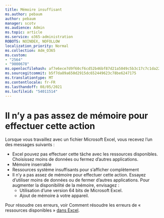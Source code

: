 ```yaml
---
title: Mémoire insuffisant
ms.author: pebaum
author: pebaum
manager: scotv
ms.audience: Admin
ms.topic: article
ms.service: o365-administration
ROBOTS: NOINDEX, NOFOLLOW
localization_priority: Normal
ms.collection: Adm_O365
ms.custom:
- "2564"
- "9000678"
ms.openlocfilehash: af7e6ece7d9f60cf6cd52b46bf87d21a5049c5b3c17c7c1da2241cab0bff3264
ms.sourcegitcommit: b5f7da89a650d2915dc652449623c78be6247175
ms.translationtype: MT
ms.contentlocale: fr-FR
ms.lasthandoff: 08/05/2021
ms.locfileid: "54011514"
---
```

# <a name="there-isnt-enough-memory-to-complete-this-action"></a>Il n’y a pas assez de mémoire pour effectuer cette action

Lorsque vous travaillez avec un fichier Microsoft Excel, vous recevez l’un des messages suivants :

- Excel pouvez pas effectuer cette tâche avec les ressources disponibles. Choisissez moins de données ou fermez d’autres applications.
- Mémoire inserrable
- Ressources système insuffisants pour s’afficher complètement
- Il n’y a pas assez de mémoire pour effectuer cette action. Essayez d’utiliser moins de données ou de fermer d’autres applications. Pour augmenter la disponibilité de la mémoire, envisagez : 
    - Utilisation d’une version 64 bits de Microsoft Excel.
    - Ajout de mémoire à votre appareil.

Pour résoudre ces erreurs, voir Comment résoudre les erreurs de « ressources disponibles » [dans Excel](https://docs.microsoft.com/office/troubleshoot/excel/available-resources-errors).